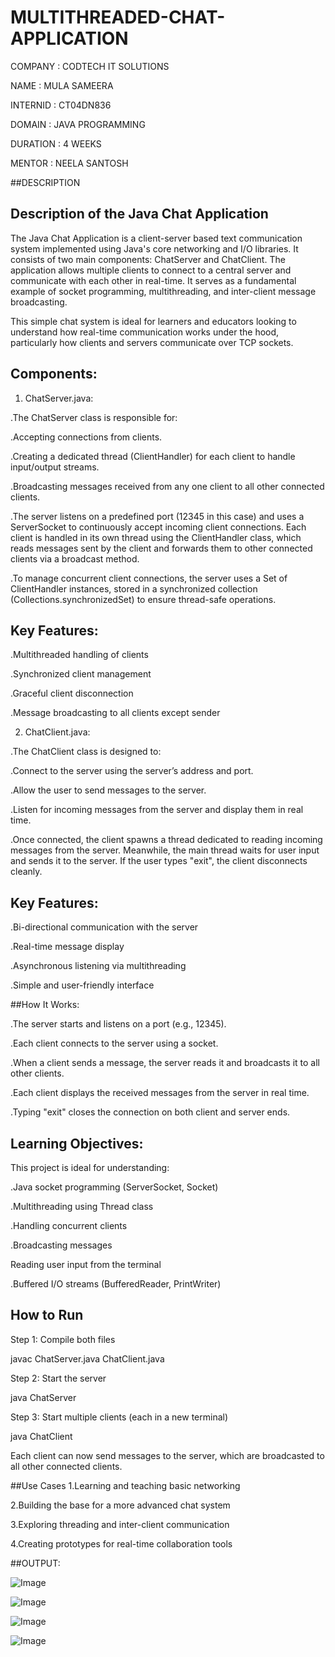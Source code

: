 # MULTITHREADED-CHAT-APPLICATION

COMPANY : CODTECH IT SOLUTIONS

NAME : MULA SAMEERA

INTERNID : CT04DN836

DOMAIN : JAVA PROGRAMMING

DURATION : 4 WEEKS

MENTOR : NEELA SANTOSH

##DESCRIPTION

## Description of the Java Chat Application

The Java Chat Application is a client-server based text communication system implemented using Java's core networking and I/O libraries. It consists of two main components: ChatServer and ChatClient. The application allows multiple clients to connect to a central server and communicate with each other in real-time. It serves as a fundamental example of socket programming, multithreading, and inter-client message broadcasting.

This simple chat system is ideal for learners and educators looking to understand how real-time communication works under the hood, particularly how clients and servers communicate over TCP sockets.

## Components:

1. ChatServer.java:

.The ChatServer class is responsible for:

.Accepting connections from clients.

.Creating a dedicated thread (ClientHandler) for each client to handle input/output streams.

.Broadcasting messages received from any one client to all other connected clients.

.The server listens on a predefined port (12345 in this case) and uses a ServerSocket to continuously accept incoming client connections. Each client is handled in its own thread using the ClientHandler class, which reads messages sent by the client and forwards them to other connected clients via a broadcast method.

.To manage concurrent client connections, the server uses a Set of ClientHandler instances, stored in a synchronized collection (Collections.synchronizedSet) to ensure thread-safe operations.

## Key Features:

.Multithreaded handling of clients

.Synchronized client management

.Graceful client disconnection

.Message broadcasting to all clients except sender

2. ChatClient.java:
   
.The ChatClient class is designed to:

.Connect to the server using the server’s address and port.

.Allow the user to send messages to the server.

.Listen for incoming messages from the server and display them in real time.

.Once connected, the client spawns a thread dedicated to reading incoming messages from the server. Meanwhile, the main thread waits for user input and sends it to the server. If the user types "exit", the client disconnects cleanly.

## Key Features:

.Bi-directional communication with the server

.Real-time message display

.Asynchronous listening via multithreading

.Simple and user-friendly interface

##How It Works:

.The server starts and listens on a port (e.g., 12345).

.Each client connects to the server using a socket.

.When a client sends a message, the server reads it and broadcasts it to all other clients.

.Each client displays the received messages from the server in real time.

.Typing "exit" closes the connection on both client and server ends.

## Learning Objectives:

This project is ideal for understanding:

.Java socket programming (ServerSocket, Socket)

.Multithreading using Thread class

.Handling concurrent clients

.Broadcasting messages

Reading user input from the terminal

.Buffered I/O streams (BufferedReader, PrintWriter)

## How to Run
Step 1: Compile both files

javac ChatServer.java ChatClient.java

Step 2: Start the server

java ChatServer

Step 3: Start multiple clients (each in a new terminal)


java ChatClient

Each client can now send messages to the server, which are broadcasted to all other connected clients.

##Use Cases
1.Learning and teaching basic networking

2.Building the base for a more advanced chat system

3.Exploring threading and inter-client communication

4.Creating prototypes for real-time collaboration tools

##OUTPUT:

![Image](https://github.com/user-attachments/assets/1eaf2197-fea3-466d-b11c-38841d9343c2)

![Image](https://github.com/user-attachments/assets/daa14a76-2320-43e8-b55e-ab8de88d27ee)

![Image](https://github.com/user-attachments/assets/5eb8a165-7985-4686-b0c8-baf18b7ab8e5)

![Image](https://github.com/user-attachments/assets/743dd20b-f10b-4f5c-ad9d-6913d916733f)


